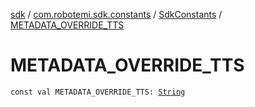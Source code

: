 [sdk](../../index.md) / [com.robotemi.sdk.constants](../index.md) / [SdkConstants](index.md) / [METADATA_OVERRIDE_TTS](./-m-e-t-a-d-a-t-a_-o-v-e-r-r-i-d-e_-t-t-s.md)

# METADATA_OVERRIDE_TTS

`const val METADATA_OVERRIDE_TTS: `[`String`](https://kotlinlang.org/api/latest/jvm/stdlib/kotlin/-string/index.html)